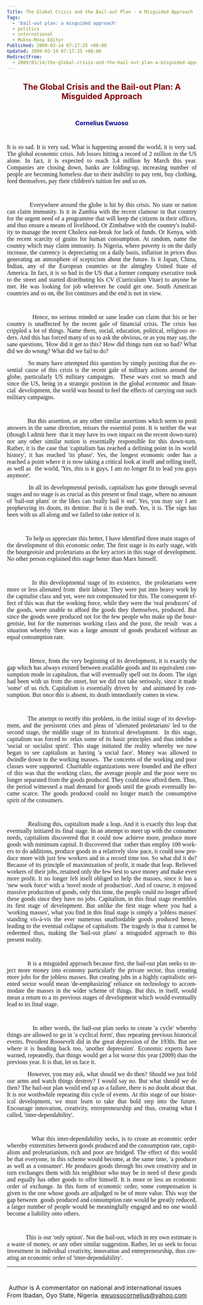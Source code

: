 ```yaml
---
Title: The Global Crisis and the Bail-out Plan - A Misguided Approach
Tags:
  - 'bail-out plan: a misguided approach'
  - politics
  - international
  - Mukto-Mona Editor
Published: 2009-03-14 07:17:25 +06:00
Updated: 2009-03-14 07:17:25 +06:00
RedirectFrom:
  - 2009/03/14/the-global-crisis-and-the-bail-out-plan-a-misguided-approach/
---
```


<h2 style="text-align: center;"><span style="color: #800000;"><strong><span lang="EN-GB">The Global Crisis and the Bail-out Plan: A Misguided Approach</span></strong></span></h2>
<p class="MsoNormal" style="text-align: center;" align="center"> </p>
<p class="MsoNormal" style="text-align: center;" align="center"><span style="color: #000080;"><strong><span style="font-size: 12pt;" lang="EN-GB">Cornelius Ewuoso </span></strong></span></p>
<p class="MsoNormal" style="text-align: center;" align="center"> </p>
<p class="MsoNormal" style="text-align: justify;"><span style="font-family: Verdana;"><span style="font-size: 12pt;" lang="EN-GB">It is so sad. It is very sad. What is happening around the world, it is very sad. The global economic crisis. Job losses hitting a record of 2 million in the US alone. In fact, it is expected to reach 3.4 million by March this year. Companies are closing down, banks are folding-up, increasing number of people are becoming homeless due to their inability to pay rent, buy clothing, feed themselves, pay their children's tuition fee and so on.</span></span></p>
<p class="MsoNormal" style="text-align: justify;"> </p>
<p class="MsoNormal" style="text-align: justify;"><span style="font-family: Verdana;"><span style="font-size: 12pt;" lang="EN-GB">            Everywhere around the globe is hit by this crisis. No state or nation can claim immunity. Is it in Zambia with the recent clamour in that country for the urgent need of a programme that will keep the citizens in their offices, and thus ensure a means of livelihood. Or Zimbabwe with the country's inability to manage the recent Cholera out-break for lack of funds. Or Kenya, with the recent scarcity of grains for human consumption. At random, name the country which may claim immunity. Is Nigeria, where poverty is on the daily increase, the currency is depreciating on a daily basis, inflation in prices thus generating an atmosphere of scepticism about the future. Is it Japan, China, Indian, any of the European countries or the almighty United State of America. In fact, it is so bad in the US that a former company executive took to the street and started distributing his CV (Curriculum Vitae) to anyone he met. He was looking for job wherever he could get one. South American countries and so on, the list continues and the end is not in view.</span></span></p>
<p class="MsoNormal" style="text-align: justify;"> </p>
<p class="MsoNormal" style="text-align: justify;"><span style="font-family: Verdana;"><span style="font-size: 12pt;" lang="EN-GB">            Hence, no serious minded or sane leader can claim that his or her country is unaffected by the recent gale of financial crisis. The crisis has crippled a lot of things. Name them, social, education, political, religious orders. And this has forced many of us to ask the obvious, or as you may say, the sane questions, 'How did it get to this? How did things turn out so bad? What did we do wrong? What did we fail to do?</span></span></p>
<p class="MsoNormal" style="text-align: justify;"><span style="font-family: Verdana;"><span style="font-size: 12pt;" lang="EN-GB">            So many have attempted this question by simply positing that the essential cause of this crisis is the recent gale of military actions around the globe, particularly US military campaigns.  These wars cost so much and since the US, being in a strategic position in the global economic and financial  development, the world was bound to feel the effects of carrying out such military campaigns.</span></span></p>
<p class="MsoNormal" style="text-align: justify;"> </p>
<p class="MsoNormal" style="text-align: justify;"><span style="font-family: Verdana;"><span style="font-size: 12pt;" lang="EN-GB">            But this assertion, or any other similar assertions which seem to posit answers in the same direction, misses the essential point. It is neither the war (though I admit here  that it may have its own impact on the recent down-turn) nor any other similar notion is essentially responsible for this down-turn. Rather, it is the case that 'capitalism has reached a defining point in its world history', it has reached 'its phase'. Yes, the longest economic order has a reached a point where it is now taking a critical look at itself and telling itself, as well as  the world, 'Yes, this is it guys, I am no longer fit to lead you guys anymore'.</span></span></p>
<p class="MsoNormal" style="text-align: justify;"><span style="font-family: Verdana;"><span style="font-size: 12pt;" lang="EN-GB">            In all its developmental periods, capitalism has gone through several stages and no stage is as crucial as this present or final stage, where no amount of 'bail-out plans' or the likes can 'really bail it out'. Yes, you may say I am prophesying its doom, its demise. But it is the truth. Yes, it is. The sign has been with us all along and we failed to take notice of it.</span></span></p>
<p class="MsoNormal" style="text-align: justify;"> </p>
<p class="MsoNormal" style="text-align: justify;"><span style="font-family: Verdana;"><span style="font-size: 12pt;" lang="EN-GB">            To help us appreciate this better, I have identified three main stages of  the development of this economic order. The first stage is its early stage, with the bourgeoisie and proletarians as the key actors in this stage of development. No other person explained this stage better than Marx himself. </span></span></p>
<p class="MsoNormal" style="text-align: justify;"> </p>
<p class="MsoNormal" style="text-align: justify;"><span style="font-family: Verdana;"><span style="font-size: 12pt;" lang="EN-GB">            In this developmental stage of its existence,  the proletarians were more or less alienated from  their labour. They were put into heavy work by the capitalist class and yet, were not compensated for this. The consequent effect of this was that the working force, while they were the 'real producers' of the goods, were unable to afford the goods they themselves, produced. But since the goods were produced not for the few people who make up the bourgeoisie, but for the numerous working class and the poor, the result  was a situation whereby 'there was a large amount of goods produced without an equal consumption rate.</span></span></p>
<p class="MsoNormal" style="text-align: justify;"> </p>
<p class="MsoNormal" style="text-align: justify;"><span style="font-family: Verdana;"><span style="font-size: 12pt;" lang="EN-GB">            Hence, from the very beginning of its development, it is exactly the gap which has always existed between available goods and its equivalent consumption mode in capitalism, that will eventually spell out its doom. The sign had been with us from the onset, but we did not take seriously, since it made 'some' of us rich. Capitalism is essentially driven by  and animated by consumption. But once this is absent, its death immediately comes in view.</span></span></p>
<p class="MsoNormal" style="text-align: justify;"> </p>
<p class="MsoNormal" style="text-align: justify;"><span style="font-family: Verdana;"><span style="font-size: 12pt;" lang="EN-GB">            The attempt to rectify this problem, in the initial stage of its development, and the persistent cries and pleas of 'alienated proletarians' led to the second stage, the middle stage of its historical development.  In this stage, capitalism was forced to  relax some of its basic principles and thus imbibe a 'social or socialist spirit'. This stage initiated the reality whereby we now began to see capitalism as having 'a social face'. Money was allowed to dwindle down to the working masses.  The concerns of the working and poor classes were supported. Charitable organizations were founded and the effect of this was that the working class, the average people and the poor were no longer separated from the goods produced. They could now afford them. Thus, the period witnessed a mad demand for goods until the goods eventually became scarce. The goods produced could no longer match the consumptive spirit of the consumers.</span></span></p>
<p class="MsoNormal" style="text-align: justify;"> </p>
<p class="MsoNormal" style="text-align: justify;"><span style="font-family: Verdana;"><span style="font-size: 12pt;" lang="EN-GB">            Realising this, capitalism made a leap. And it is exactly this leap that eventually initiated its final stage. In an attempt to meet up with the consumer needs, capitalism discovered that it could now achieve more, produce more goods with minimum capital. It discovered that  rather than employ 100 workers to do additions, produce goods in a relatively slow pace, it could now produce more with just few workers and in a record time too. So what did it do? Because of its principle of maximization of profit, it made that leap. Relieved workers of their jobs, retained only the few best to save money and make even more profit. It no longer felt itself obliged to help the masses, since it has a 'new work force' with a 'novel mode of production'. And of course, it enjoyed massive production of goods, only this time, the people could no longer afford these goods since they have no jobs. Capitalism, in this final stage resembles its first stage of development. But unlike the first stage where you had a 'working masses', what you find in this final stage is simply a 'jobless masses' standing vis-à-vis the ever numerous unaffordable goods produced hence, leading to the eventual collapse of capitalism. The tragedy is that it cannot be redeemed thus, making the 'bail-out plans' a misguided approach to this present reality.</span></span></p>
<p class="MsoNormal" style="text-align: justify;"> </p>
<p class="MsoNormal" style="text-align: justify;"><span style="font-family: Verdana;"><span style="font-size: 12pt;" lang="EN-GB">            It is a misguided approach because first, the bail-out plan seeks to inject more money into economy particularly the private sector, thus creating more jobs for the jobless masses. But creating jobs in a highly capitalistic oriented sector would mean 'de-emphasizing' reliance on technology to accommodate the masses in the wider scheme of things. But this, in itself, would mean a return to a its previous stages of development which would eventually lead to its final stage. </span></span></p>
<p class="MsoNormal" style="text-align: justify;"> </p>
<p class="MsoNormal" style="text-align: justify;"><span style="font-family: Verdana;"><span style="font-size: 12pt;" lang="EN-GB">            In other words, the bail-out plan seeks to create 'a cycle' whereby things are allowed to go in 'a cyclical form', thus repeating previous historical events. President Roosevelt did in the great depression of the 1930s. But see where it is heading back too, 'another depression'. Economic experts have warned, repeatedly, that things would get a lot worse this year (2009) than the previous year. It is that, let us face it.</span></span></p>
<p class="MsoNormal" style="text-align: justify;"><span style="font-family: Verdana;"><span style="font-size: 12pt;" lang="EN-GB">            However, you may ask, what should we do then? Should we just fold our arms and watch things destroy? I would say no. But what should we do then? The bail-out plan would end up as a failure, there is no doubt about that. It is not worthwhile repeating this cycle of events. At this stage of our historical development, we must learn to take that bold step into the future. Encourage innovation, creativity, entrepreneurship and thus, creating what I called, 'inter-dependability'.</span></span></p>
<p class="MsoNormal" style="text-align: justify;"> </p>
<p class="MsoNormal" style="text-align: justify;"><span style="font-family: Verdana;"><span style="font-size: 12pt;" lang="EN-GB">            What this inter-dependability seeks, is to create an economic order whereby extremities between goods produced and the consumption rate, capitalism and proletarianism, rich and poor are bridged. The effect of this would be that everyone, in this scheme would become, at the same time, 'a producer as well as a consumer'. He produces goods through his own creativity and in turn exchanges them with his neighbour who may be in need of these goods and equally has other goods to offer himself. It is more or less an economic order of exchange. In this form of economic order, some compensation is given to the one whose goods are adjudged to be of more value. This way the gap between  goods produced and consumption rate would be greatly reduced, a larger number of people would be meaningfully engaged and no one would become a liability onto others.</span></span></p>
<p class="MsoNormal" style="text-align: justify;"> </p>
<p class="MsoNormal" style="text-align: justify;"><span style="font-family: Verdana;"><span style="font-size: 12pt;" lang="EN-GB">            This is our 'only option'. Not the bail-out, which in my own estimate is a waste of money, or any other similar suggestion. Rather, let us seek to focus investment in individual creativity, innovation and entrepreneurship, thus creating an economic order of 'inter-dependability'.</span></span></p>

<hr />
<p class="MsoNormal" style="text-align: justify;"> </p>
<p class="MsoNormal"><span style="font-size: 12pt;"> Author is A commentator on national and international issues From Ibadan, Oyo State, Nigeria. <a href="mailto:ewuosocornelius@yahoo.com">ewuosocornelius@yahoo.com</a>    </span></p>
